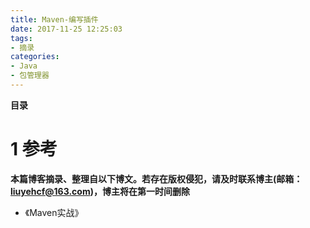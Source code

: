 ```yaml
---
title: Maven-编写插件
date: 2017-11-25 12:25:03
tags: 
- 摘录
categories: 
- Java
- 包管理器
---
```


__目录__

<!-- toc -->
<!--more-->

# 1 参考

__本篇博客摘录、整理自以下博文。若存在版权侵犯，请及时联系博主(邮箱：liuyehcf@163.com)，博主将在第一时间删除__

* 《Maven实战》
